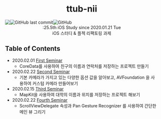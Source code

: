 <h1 align="center">ttub-nii</h1>

<div style="display:flex;" align="center">
  <img src="https://img.shields.io/badge/study-iOS-ff69b4" />
  <img alt="GitHub last commit" src="https://img.shields.io/github/last-commit/iOS-SOPT-iNNovation/ttub-nii?logo=2020.01.21">
  <img alt="GitHub" src="https://img.shields.io/github/license/iOS-SOPT-iNNovation/ttub-nii">
</div>

<div align="center">
  :25.5th iOS Study since 2020.01.21 Tue
</div>

<div align="center">
  iOS 스터디 & 플젝 리팩토링 과제 
</div>

## Table of Contents

- 2020.02.01 [First Seminar](https://github.com/iOS-SOPT-iNNovation/ttub-nii/blob/master/FirstSeminar.md)
  - CoreData를 사용하여 친구의 이름과 연락처를 저장하는 프로젝트 만들기  
- 2020.02.22 [Second Seminar](https://github.com/iOS-SOPT-iNNovation/ttub-nii/blob/master/SecondSeminar.md)
  - 기본 카메라가 가지고 있는 다양한 옵션 값을 알아보고, AVFoundation 을 사용하여 커스텀 카메라 만들어보기  
- 2020.02.15 [Third Seminar](https://github.com/iOS-SOPT-iNNovation/ttub-nii/blob/master/ThirdSeminar.md)
  - MapKit을 사용하여 대학의 이름과 위치를 저장하는 프로젝트 해보기  
- 2020.02.22 [Fourth Seminar](https://github.com/iOS-SOPT-iNNovation/ttub-nii/blob/master/FourthSeminar.md)
  - ScrollViewDelegate 속성과 Pan Gesture Recognizer 를 사용하여 간단한 메인 뷰 그리기  
